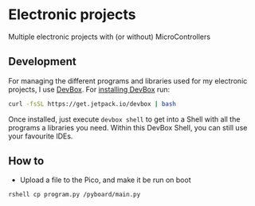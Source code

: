 # Electronic projects

Multiple electronic projects with (or without) MicroControllers

## Development

For managing the different programs and libraries used for my electronic projects, I use [DevBox](https://www.jetpack.io/devbox). For [installing DevBox](https://www.jetpack.io/devbox/docs/quickstart/#install-devbox) run:

```bash
curl -fsSL https://get.jetpack.io/devbox | bash
```

Once installed, just execute `devbox shell` to get into a Shell with all the programs a libraries you need. Within this DevBox Shell, you can still use your favourite IDEs.

## How to

- Upload a file to the Pico, and make it be run on boot

```shell
rshell cp program.py /pyboard/main.py
```
